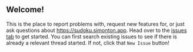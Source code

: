 ## Welcome!

This is the place to report problems with, request new features for, or just ask questions about https://sudoku.simonton.app. Head over to the [issues tab](https://github.com/ersimont/sudoku-support/issues) to get started. You can first search existing issues to see if there is already a relevant thread started. If not, click that `New Issue` button!
